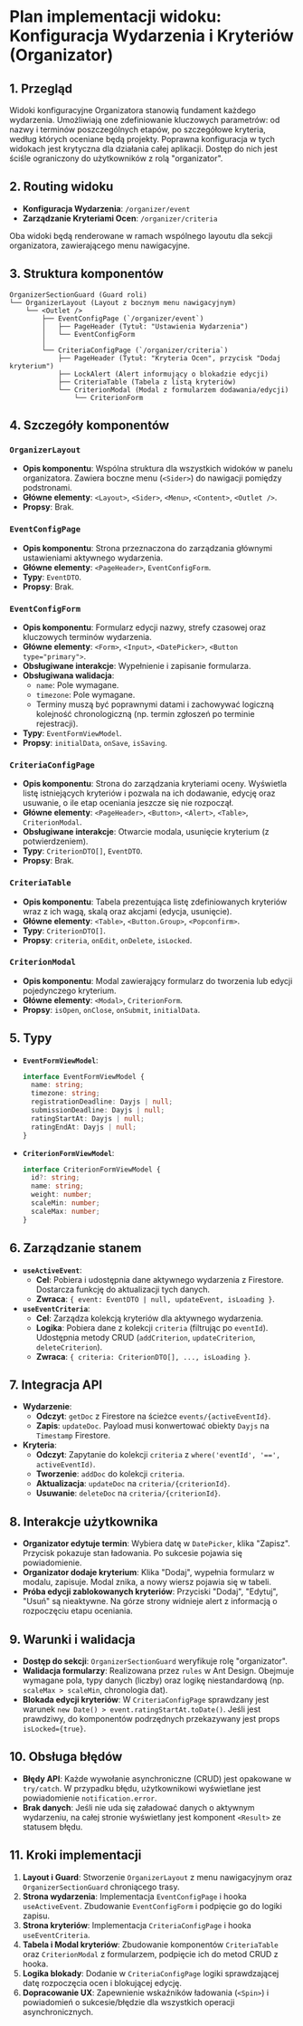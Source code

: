 # Plan implementacji widoku: Konfiguracja Wydarzenia i Kryteriów (Organizator)

## 1. Przegląd

Widoki konfiguracyjne Organizatora stanowią fundament każdego wydarzenia. Umożliwiają one zdefiniowanie kluczowych parametrów: od nazwy i terminów poszczególnych etapów, po szczegółowe kryteria, według których oceniane będą projekty. Poprawna konfiguracja w tych widokach jest krytyczna dla działania całej aplikacji. Dostęp do nich jest ściśle ograniczony do użytkowników z rolą "organizator".

## 2. Routing widoku

- **Konfiguracja Wydarzenia**: `/organizer/event`
- **Zarządzanie Kryteriami Ocen**: `/organizer/criteria`

Oba widoki będą renderowane w ramach wspólnego layoutu dla sekcji organizatora, zawierającego menu nawigacyjne.

## 3. Struktura komponentów

```
OrganizerSectionGuard (Guard roli)
└── OrganizerLayout (Layout z bocznym menu nawigacyjnym)
    └── <Outlet />
        ├── EventConfigPage (`/organizer/event`)
        │   ├── PageHeader (Tytuł: "Ustawienia Wydarzenia")
        │   └── EventConfigForm
        │
        └── CriteriaConfigPage (`/organizer/criteria`)
            ├── PageHeader (Tytuł: "Kryteria Ocen", przycisk "Dodaj kryterium")
            ├── LockAlert (Alert informujący o blokadzie edycji)
            ├── CriteriaTable (Tabela z listą kryteriów)
            └── CriterionModal (Modal z formularzem dodawania/edycji)
                └── CriterionForm
```

## 4. Szczegóły komponentów

### `OrganizerLayout`

- **Opis komponentu**: Wspólna struktura dla wszystkich widoków w panelu organizatora. Zawiera boczne menu (`<Sider>`) do nawigacji pomiędzy podstronami.
- **Główne elementy**: `<Layout>`, `<Sider>`, `<Menu>`, `<Content>`, `<Outlet />`.
- **Propsy**: Brak.

### `EventConfigPage`

- **Opis komponentu**: Strona przeznaczona do zarządzania głównymi ustawieniami aktywnego wydarzenia.
- **Główne elementy**: `<PageHeader>`, `EventConfigForm`.
- **Typy**: `EventDTO`.
- **Propsy**: Brak.

### `EventConfigForm`

- **Opis komponentu**: Formularz edycji nazwy, strefy czasowej oraz kluczowych terminów wydarzenia.
- **Główne elementy**: `<Form>`, `<Input>`, `<DatePicker>`, `<Button type="primary">`.
- **Obsługiwane interakcje**: Wypełnienie i zapisanie formularza.
- **Obsługiwana walidacja**:
  - `name`: Pole wymagane.
  - `timezone`: Pole wymagane.
  - Terminy muszą być poprawnymi datami i zachowywać logiczną kolejność chronologiczną (np. termin zgłoszeń po terminie rejestracji).
- **Typy**: `EventFormViewModel`.
- **Propsy**: `initialData`, `onSave`, `isSaving`.

### `CriteriaConfigPage`

- **Opis komponentu**: Strona do zarządzania kryteriami oceny. Wyświetla listę istniejących kryteriów i pozwala na ich dodawanie, edycję oraz usuwanie, o ile etap oceniania jeszcze się nie rozpoczął.
- **Główne elementy**: `<PageHeader>`, `<Button>`, `<Alert>`, `<Table>`, `CriterionModal`.
- **Obsługiwane interakcje**: Otwarcie modala, usunięcie kryterium (z potwierdzeniem).
- **Typy**: `CriterionDTO[]`, `EventDTO`.
- **Propsy**: Brak.

### `CriteriaTable`

- **Opis komponentu**: Tabela prezentująca listę zdefiniowanych kryteriów wraz z ich wagą, skalą oraz akcjami (edycja, usunięcie).
- **Główne elementy**: `<Table>`, `<Button.Group>`, `<Popconfirm>`.
- **Typy**: `CriterionDTO[]`.
- **Propsy**: `criteria`, `onEdit`, `onDelete`, `isLocked`.

### `CriterionModal`

- **Opis komponentu**: Modal zawierający formularz do tworzenia lub edycji pojedynczego kryterium.
- **Główne elementy**: `<Modal>`, `CriterionForm`.
- **Propsy**: `isOpen`, `onClose`, `onSubmit`, `initialData`.

## 5. Typy

- **`EventFormViewModel`**:
  ```typescript
  interface EventFormViewModel {
    name: string;
    timezone: string;
    registrationDeadline: Dayjs | null;
    submissionDeadline: Dayjs | null;
    ratingStartAt: Dayjs | null;
    ratingEndAt: Dayjs | null;
  }
  ```
- **`CriterionFormViewModel`**:
  ```typescript
  interface CriterionFormViewModel {
    id?: string;
    name: string;
    weight: number;
    scaleMin: number;
    scaleMax: number;
  }
  ```

## 6. Zarządzanie stanem

- **`useActiveEvent`**:
  - **Cel**: Pobiera i udostępnia dane aktywnego wydarzenia z Firestore. Dostarcza funkcję do aktualizacji tych danych.
  - **Zwraca**: `{ event: EventDTO | null, updateEvent, isLoading }`.
- **`useEventCriteria`**:
  - **Cel**: Zarządza kolekcją kryteriów dla aktywnego wydarzenia.
  - **Logika**: Pobiera dane z kolekcji `criteria` (filtrując po `eventId`). Udostępnia metody CRUD (`addCriterion`, `updateCriterion`, `deleteCriterion`).
  - **Zwraca**: `{ criteria: CriterionDTO[], ..., isLoading }`.

## 7. Integracja API

- **Wydarzenie**:
  - **Odczyt**: `getDoc` z Firestore na ścieżce `events/{activeEventId}`.
  - **Zapis**: `updateDoc`. Payload musi konwertować obiekty `Dayjs` na `Timestamp` Firestore.
- **Kryteria**:
  - **Odczyt**: Zapytanie do kolekcji `criteria` z `where('eventId', '==', activeEventId)`.
  - **Tworzenie**: `addDoc` do kolekcji `criteria`.
  - **Aktualizacja**: `updateDoc` na `criteria/{criterionId}`.
  - **Usuwanie**: `deleteDoc` na `criteria/{criterionId}`.

## 8. Interakcje użytkownika

- **Organizator edytuje termin**: Wybiera datę w `DatePicker`, klika "Zapisz". Przycisk pokazuje stan ładowania. Po sukcesie pojawia się powiadomienie.
- **Organizator dodaje kryterium**: Klika "Dodaj", wypełnia formularz w modalu, zapisuje. Modal znika, a nowy wiersz pojawia się w tabeli.
- **Próba edycji zablokowanych kryteriów**: Przyciski "Dodaj", "Edytuj", "Usuń" są nieaktywne. Na górze strony widnieje alert z informacją o rozpoczęciu etapu oceniania.

## 9. Warunki i walidacja

- **Dostęp do sekcji**: `OrganizerSectionGuard` weryfikuje rolę "organizator".
- **Walidacja formularzy**: Realizowana przez `rules` w Ant Design. Obejmuje wymagane pola, typy danych (liczby) oraz logikę niestandardową (np. `scaleMax > scaleMin`, chronologia dat).
- **Blokada edycji kryteriów**: W `CriteriaConfigPage` sprawdzany jest warunek `new Date() > event.ratingStartAt.toDate()`. Jeśli jest prawdziwy, do komponentów podrzędnych przekazywany jest props `isLocked={true}`.

## 10. Obsługa błędów

- **Błędy API**: Każde wywołanie asynchroniczne (CRUD) jest opakowane w `try/catch`. W przypadku błędu, użytkownikowi wyświetlane jest powiadomienie `notification.error`.
- **Brak danych**: Jeśli nie uda się załadować danych o aktywnym wydarzeniu, na całej stronie wyświetlany jest komponent `<Result>` ze statusem błędu.

## 11. Kroki implementacji

1.  **Layout i Guard**: Stworzenie `OrganizerLayout` z menu nawigacyjnym oraz `OrganizerSectionGuard` chroniącego trasy.
2.  **Strona wydarzenia**: Implementacja `EventConfigPage` i hooka `useActiveEvent`. Zbudowanie `EventConfigForm` i podpięcie go do logiki zapisu.
3.  **Strona kryteriów**: Implementacja `CriteriaConfigPage` i hooka `useEventCriteria`.
4.  **Tabela i Modal kryteriów**: Zbudowanie komponentów `CriteriaTable` oraz `CriterionModal` z formularzem, podpięcie ich do metod CRUD z hooka.
5.  **Logika blokady**: Dodanie w `CriteriaConfigPage` logiki sprawdzającej datę rozpoczęcia ocen i blokującej edycję.
6.  **Dopracowanie UX**: Zapewnienie wskaźników ładowania (`<Spin>`) i powiadomień o sukcesie/błędzie dla wszystkich operacji asynchronicznych.
